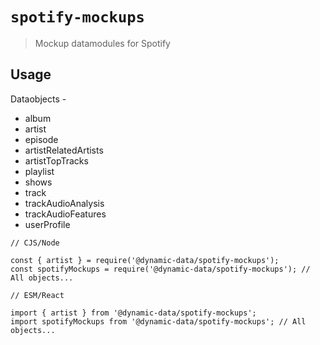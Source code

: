 # `spotify-mockups`

> Mockup datamodules for Spotify

## Usage

Dataobjects -

- album
- artist
- episode
- artistRelatedArtists
- artistTopTracks
- playlist
- shows
- track
- trackAudioAnalysis
- trackAudioFeatures
- userProfile



```
// CJS/Node

const { artist } = require('@dynamic-data/spotify-mockups');
const spotifyMockups = require('@dynamic-data/spotify-mockups'); // All objects...

```

```
// ESM/React

import { artist } from '@dynamic-data/spotify-mockups';
import spotifyMockups from '@dynamic-data/spotify-mockups'; // All objects...

```